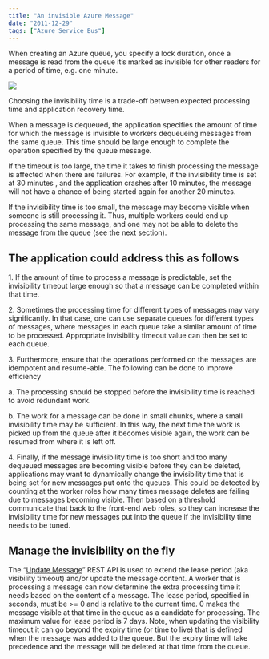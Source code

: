 ```yaml
---
title: "An invisible Azure Message"
date: "2011-12-29"
tags: ["Azure Service Bus"]
---
```


When creating an Azure queue, you specify a lock duration, once a message is read from the queue it’s marked as invisible for other readers for a period of time, e.g. one minute.

![](/images/./image.axd?picture=image_thumb_145.png)

Choosing the invisibility time is a trade-off between expected processing time and application recovery time.

When a message is dequeued, the application specifies the amount of time for which the message is invisible to workers dequeueing messages from the same queue. This time should be large enough to complete the operation specified by the queue message.

If the timeout is too large, the time it takes to finish processing the message is affected when there are failures. For example, if the invisibility time is set at 30 minutes , and the application crashes after 10 minutes, the message will not have a chance of being started again for another 20 minutes.

If the invisibility time is too small, the message may become visible when someone is still processing it. Thus, multiple workers could end up processing the same message, and one may not be able to delete the message from the queue (see the next section).

## The application could address this as follows

1\. If the amount of time to process a message is predictable, set the invisibility timeout large enough so that a message can be completed within that time.

2\. Sometimes the processing time for different types of messages may vary significantly. In that case, one can use separate queues for different types of messages, where messages in each queue take a similar amount of time to be processed. Appropriate invisibility timeout value can then be set to each queue.

3\. Furthermore, ensure that the operations performed on the messages are idempotent and resume-able. The following can be done to improve efficiency

a. The processing should be stopped before the invisibility time is reached to avoid redundant work.

b. The work for a message can be done in small chunks, where a small invisibility time may be sufficient. In this way, the next time the work is picked up from the queue after it becomes visible again, the work can be resumed from where it is left off.

4\. Finally, if the message invisibility time is too short and too many dequeued messages are becoming visible before they can be deleted, applications may want to dynamically change the invisibility time that is being set for new messages put onto the queues. This could be detected by counting at the worker roles how many times message deletes are failing due to messages becoming visible. Then based on a threshold communicate that back to the front-end web roles, so they can increase the invisibility time for new messages put into the queue if the invisibility time needs to be tuned.

## Manage the invisibility on the fly

The “[Update Message](http://msdn.microsoft.com/en-us/library/hh452234.aspx)” REST API is used to extend the lease period (aka visibility timeout) and/or update the message content. A worker that is processing a message can now determine the extra processing time it needs based on the content of a message. The lease period, specified in seconds, must be >= 0 and is relative to the current time. 0 makes the message visible at that time in the queue as a candidate for processing. The maximum value for lease period is 7 days. Note, when updating the visibility timeout it can go beyond the expiry time (or time to live) that is defined when the message was added to the queue. But the expiry time will take precedence and the message will be deleted at that time from the queue.
